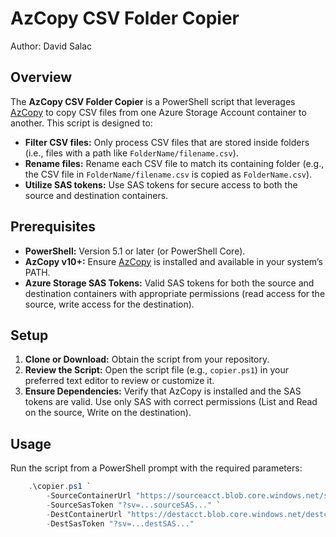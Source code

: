# AzCopy CSV Folder Copier
Author: David Salac

## Overview

The **AzCopy CSV Folder Copier** is a PowerShell script that leverages [AzCopy](https://learn.microsoft.com/azure/storage/common/storage-use-azcopy-v10) to copy CSV files from one Azure Storage Account container to another. This script is designed to:

- **Filter CSV files:** Only process CSV files that are stored inside folders (i.e., files with a path like `FolderName/filename.csv`).
- **Rename files:** Rename each CSV file to match its containing folder (e.g., the CSV file in `FolderName/filename.csv` is copied as `FolderName.csv`).
- **Utilize SAS tokens:** Use SAS tokens for secure access to both the source and destination containers.

## Prerequisites

- **PowerShell:** Version 5.1 or later (or PowerShell Core).
- **AzCopy v10+:** Ensure [AzCopy](https://learn.microsoft.com/azure/storage/common/storage-use-azcopy-v10) is installed and available in your system’s PATH.
- **Azure Storage SAS Tokens:** Valid SAS tokens for both the source and destination containers with appropriate permissions (read access for the source, write access for the destination).

## Setup

1. **Clone or Download:** Obtain the script from your repository.
2. **Review the Script:** Open the script file (e.g., `copier.ps1`) in your preferred text editor to review or customize it.
3. **Ensure Dependencies:** Verify that AzCopy is installed and the SAS tokens are valid. Use only SAS with correct permissions (List and Read on the source, Write on the destination).

## Usage
Run the script from a PowerShell prompt with the required parameters:

```powershell
    .\copier.ps1 `
        -SourceContainerUrl "https://sourceacct.blob.core.windows.net/sourcecont" `
        -SourceSasToken "?sv=...sourceSAS..." `
        -DestContainerUrl "https://destacct.blob.core.windows.net/destcont" `
        -DestSasToken "?sv=...destSAS..."
```
